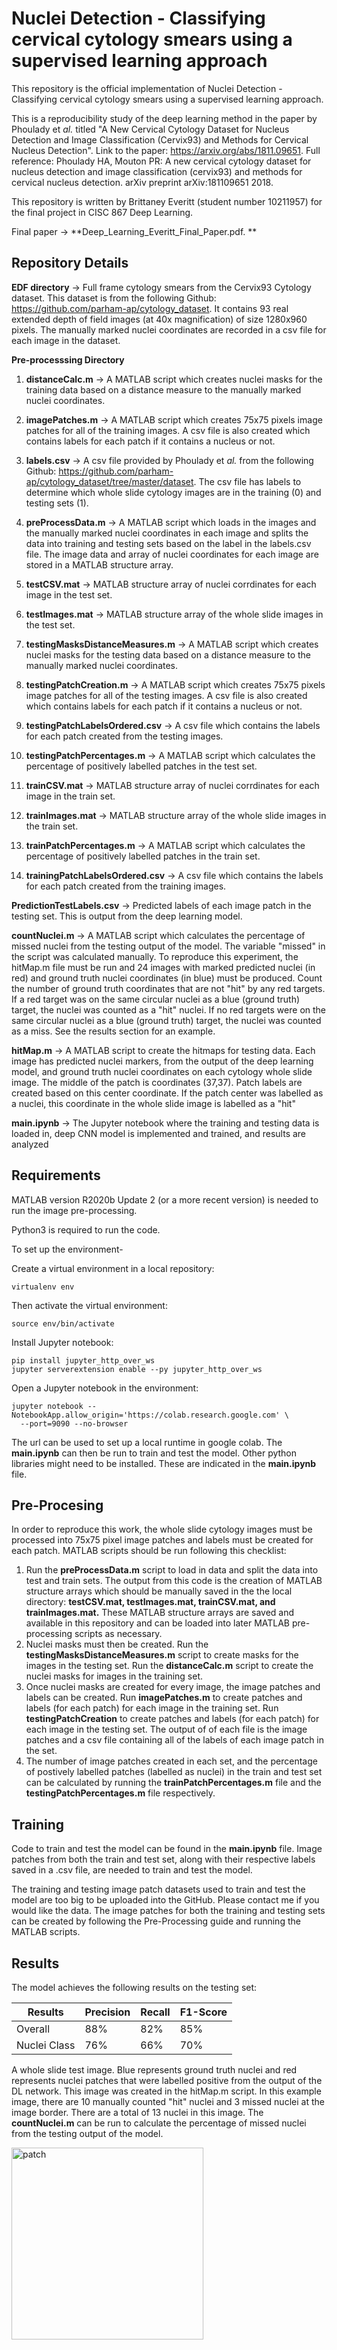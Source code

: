 # Nuclei Detection - Classifying cervical cytology smears using a supervised learning approach 

This repository is the official implementation of Nuclei Detection - Classifying cervical cytology smears using a supervised learning approach. 

This is a reproducibility study of the deep learning method in the paper by Phoulady et _al._ titled "A New Cervical Cytology Dataset for Nucleus Detection and Image Classification (Cervix93) and Methods for Cervical Nucleus Detection". Link to the paper: https://arxiv.org/abs/1811.09651. Full reference: Phoulady HA, Mouton PR: A new cervical cytology dataset for nucleus detection and image classification (cervix93) and methods for cervical nucleus detection. arXiv preprint arXiv:181109651 2018. 

This repository is written by Brittaney Everitt (student number 10211957) for the final project in CISC 867 Deep Learning. 

Final paper → **Deep_Learning_Everitt_Final_Paper.pdf. **

## Repository Details 

**EDF directory** → Full frame cytology smears from the Cervix93 Cytology dataset. This dataset is from the following Github: https://github.com/parham-ap/cytology_dataset. It contains 93 real extended depth of field images (at 40x magnification) of size 1280x960 pixels. The manually marked nuclei coordinates are recorded in a csv file for each image in the dataset. 

**Pre-processsing Directory**

  1. **distanceCalc.m** → A MATLAB script which creates nuclei masks for the training data based on a distance  measure to the manually marked nuclei coordinates. 

  2. **imagePatches.m** → A MATLAB script which creates 75x75 pixels image patches for all of the training images. A csv file is also created which contains labels for each patch if it contains a nucleus or not. 

  3. **labels.csv** → A csv file provided by Phoulady et _al._ from the following Github: https://github.com/parham-ap/cytology_dataset/tree/master/dataset. The csv file has labels to determine which whole slide cytology images are in the training (0) and testing sets (1). 

  4. **preProcessData.m** → A MATLAB script which loads in the images and the manually marked nuclei coordinates in each image and splits the data into training and testing sets based on the label in the labels.csv file. The image data and array of nuclei coordinates for each image are stored in a MATLAB structure array. 

  5. **testCSV.mat** → MATLAB structure array of nuclei corrdinates for each image in the test set. 

  6. **testImages.mat** → MATLAB structure array of the whole slide images in the test set.

  7. **testingMasksDistanceMeasures.m** → A MATLAB script which creates nuclei masks for the testing data based on a distance measure to the manually marked nuclei coordinates. 
  
  8. **testingPatchCreation.m** → A MATLAB script which creates 75x75 pixels image patches for all of the testing images. A csv file is also created which contains labels for each patch if it contains a nucleus or not. 

  9. **testingPatchLabelsOrdered.csv** → A csv file which contains the labels for each patch created from the testing images. 

  10. **testingPatchPercentages.m** → A MATLAB script which calculates the percentage of positively labelled patches in the test set. 

  11. **trainCSV.mat** → MATLAB structure array of nuclei corrdinates for each image in the train set.

  12. **trainImages.mat** → MATLAB structure array of the whole slide images in the train set.

  13. **trainPatchPercentages.m** → A MATLAB script which calculates the percentage of positively labelled patches in the train set. 

  14. **trainingPatchLabelsOrdered.csv** → A csv file which contains the labels for each patch created from the training images. 


**PredictionTestLabels.csv** → Predicted labels of each image patch in the testing set. This is output from the deep learning model. 

**countNuclei.m** → A MATLAB script which calculates the percentage of missed nuclei from the testing output of the model. The variable "missed" in the script was calculated manually. To reproduce this experiment, the hitMap.m file must be run and 24 images with marked predicted nuclei (in red) and ground truth nuclei coordinates (in blue) must be produced. Count the number of ground truth coordinates that are not "hit" by any red targets. If a red target was on the same circular nuclei as a blue (ground truth) target, the nuclei was counted as a "hit" nuclei. If no red targets were on the same circular nuclei as a blue (ground truth) target, the nuclei was counted as a miss. See the results section for an example. 

**hitMap.m** → A MATLAB script to create the hitmaps for testing data. Each image has predicted nuclei markers, from the output of the deep learning model, and ground truth nuclei coordinates on each cytology whole slide image. The middle of the patch is coordinates (37,37). Patch labels are created based on this center coordinate. If the patch center was labelled as a nuclei, this coordinate in the whole slide image is labelled as a "hit"

**main.ipynb** → The Jupyter notebook where the training and testing data is loaded in, deep CNN model is implemented and trained, and results are analyzed


## Requirements

MATLAB version R2020b Update 2 (or a more recent version) is needed to run the image pre-processing. 

Python3 is required to run the code. 

To set up the environment- 

Create a virtual environment in a local repository:

```setup
virtualenv env
```
Then activate the virtual environment: 
```setup
source env/bin/activate
```
Install Jupyter notebook: 
```setup
pip install jupyter_http_over_ws 
jupyter serverextension enable --py jupyter_http_over_ws
```
Open a Jupyter notebook in the environment: 
```setup
jupyter notebook --NotebookApp.allow_origin='https://colab.research.google.com' \
  --port=9090 --no-browser
```
The url can be used to set up a local runtime in google colab. The **main.ipynb** can then be run to train and test the model. Other python libraries might need to be installed. These are indicated in the **main.ipynb** file. 

## Pre-Procesing 
In order to reproduce this work, the whole slide cytology images must be processed into 75x75 pixel image patches and labels must be created for each patch. MATLAB scripts should be run following this checklist: 

  1. Run the **preProcessData.m** script to load in data and split the data into test and train sets. The output from this code is the creation of MATLAB structure arrays which should be manually saved in the the local directory: **testCSV.mat, testImages.mat, trainCSV.mat, and trainImages.mat.** These MATLAB structure arrays are saved and available in this repository and can be loaded into later MATLAB pre-processing scripts as necessary. 
  2. Nuclei masks must then be created. Run the **testingMasksDistanceMeasures.m** script to create masks for the images in the testing set. Run the **distanceCalc.m** script to create the nuclei masks for images in the training set. 
  3. Once nuclei masks are created for every image, the image patches and labels can be created. Run **imagePatches.m** to create patches and labels (for each patch) for each image in the training set. Run **testingPatchCreation** to create patches and labels (for each patch) for each image in the testing set. The output of of each file is the image patches and a csv file containing all of the labels of each image patch in the set. 
  4. The number of image patches created in each set, and the percentage of postively labelled patches (labelled as nuclei) in the train and test set can be calculated by running the **trainPatchPercentages.m** file and the **testingPatchPercentages.m** file respectively. 

## Training

Code to train and test the model can be found in the **main.ipynb** file. Image patches from both the train and test set, along with their respective labels saved in a .csv file, are needed to train and test the model. 

The training and testing image patch datasets used to train and test the model are too big to be uploaded into the GitHub. Please contact me if you would like the data. The image patches for both the training and testing sets can be created by following the Pre-Processing guide and running the MATLAB scripts. 
 

## Results

The model achieves the following results on the testing set:

| Results      |  Precision |  Recall |  F1-Score |
| ------------ | ---------- | ------- | --------- |  
| Overall      |    88%     |   82%   |    85%    | 
| Nuclei Class |    76%     |   66%   |    70%    |  


A whole slide test image. Blue represents ground truth nuclei and red represents nuclei patches that were labelled positive from the output of the DL network. This image was created in the hitMap.m script. In this example image, there are 10 manually counted "hit" nuclei and 3 missed nuclei at the image border. There are a total of 13 nuclei in this image. The **countNuclei.m** can be run to calculate the percentage of missed nuclei from the testing output of the model. 

<img width="307" alt="patch" src="https://user-images.githubusercontent.com/47262723/115133722-4c7dd780-9fd8-11eb-96b2-123fa18c4b15.png">



